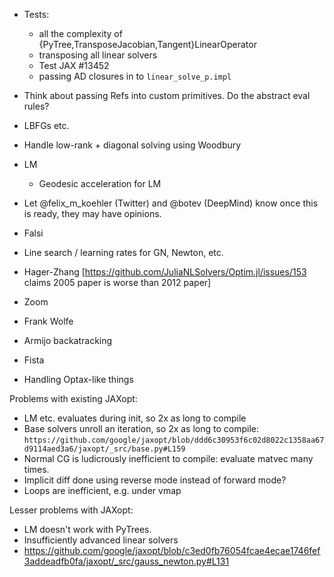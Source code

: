 - Tests:
  - all the complexity of {PyTree,TransposeJacobian,Tangent}LinearOperator
  - transposing all linear solvers
  - Test JAX #13452
  - passing AD closures in to `linear_solve_p.impl`
- Think about passing Refs into custom primitives. Do the abstract eval rules?
- LBFGs etc.
- Handle low-rank + diagonal solving using Woodbury
- LM
  - Geodesic acceleration for LM
- Let @felix_m_koehler (Twitter) and @botev (DeepMind) know once this is ready, they may have opinions.

- Falsi
- Line search / learning rates for GN, Newton, etc.
 - Hager-Zhang [https://github.com/JuliaNLSolvers/Optim.jl/issues/153 claims 2005 paper is worse than 2012 paper]
 - Zoom
 - Frank Wolfe
 - Armijo backatracking
 - Fista
- Handling Optax-like things

Problems with existing JAXopt:
- LM etc. evaluates during init, so 2x as long to compile
- Base solvers unroll an iteration, so 2x as long to compile: `https://github.com/google/jaxopt/blob/ddd6c30953f6c02d8022c1358aa67d9114aed3a6/jaxopt/_src/base.py#L159`
- Normal CG is ludicrously inefficient to compile: evaluate matvec many times.
- Implicit diff done using reverse mode instead of forward mode?
- Loops are inefficient, e.g. under vmap

Lesser problems with JAXopt:
- LM doesn't work with PyTrees.
- Insufficiently advanced linear solvers
- https://github.com/google/jaxopt/blob/c3ed0fb76054fcae4ecae1746fef3addeadfb0fa/jaxopt/_src/gauss_newton.py#L131
